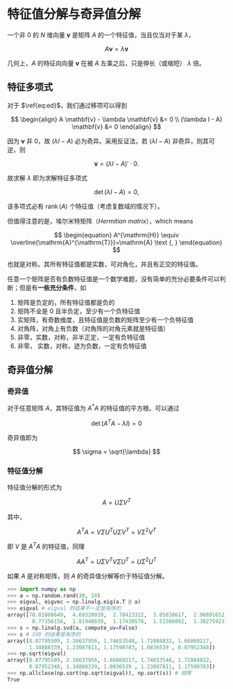 # 特征值分解与奇异值分解

一个非 $0$ 的 $N$ 维向量 $\mathbf{v}$ 是矩阵 $A$ 的一个特征值，当且仅当对于某 $\lambda$，

$$
\begin{equation}
\label{eq:ed}
A \mathbf{v} = \lambda \mathbf{v}
\end{equation}
$$

几何上，$A$ 的特征向向量 $\mathbf{v}$ 在被 $A$ 左乘之后，只是伸长（或缩短） $\lambda$ 倍。

## 特征多项式

对于 $\ref{eq:ed}$，我们通过移项可以得到

$$
\begin{align}
A \mathbf{v} - \lambda \mathbf{v} &= 0 \\
(\lambda I - A) \mathbf{v} &= 0
\end{align}
$$

因为 $\mathbf{v}$ 非 $0$，故 $(\lambda I - A)$ 必为奇异。采用反证法，若 $(\lambda I - A)$ 非奇异，则其可逆，则

$$
\mathbf{v} = (\lambda I- A)' \cdot 0.
$$

故求解 $\lambda$ 即为求解特征多项式

$$
\det (\lambda I - A) = 0,
$$

该多项式必有 $\operatorname{rank}(A)$ 个特征值（考虑复数域的情况下）。

但值得注意的是，埃尔米特矩阵（_Hermitian matrix_），which means

$$
\begin{equation}
A^{\mathrm{H}} \equiv \overline{\mathrm{A}^{\mathrm{T}}}=\mathrm{A} \text {, }
\end{equation}
$$

也就是对称。其所有特征值都是实数，可对角化，并且有正交的特征值。

任意一个矩阵是否有负数特征值是一个数学难题，没有简单的充分必要条件可以判断；但是有**一些充分条件**，如

1. 矩阵是负定的，所有特征值都是负的
2. 矩阵不全是 $0$ 且半负定，至少有一个负特征值
3. 实矩阵，有奇数维度，且特征值是负数的矩阵至少有一个负特征值
4. 对角阵，对角上有负数（对角阵的对角元素就是特征值）
5. 非零，实数，对称，非半正定，一定有负特征值
6. 非零， 实数，对称，迹为负数，一定有负特征值

## 奇异值分解

### 奇异值

对于任意矩阵 $A$，其特征值为 $A^*A$ 的特征值的平方根。可以通过

$$
\det(A^T A - \lambda I) = 0
$$

奇异值即为

$$
\sigma = \sqrt{\lambda}
$$

### 特征值分解

特征值分解的形式为

$$
A = U \Sigma V^T
$$

其中，

$$
A^T A = V\Sigma U^T U \Sigma V^T = V \Sigma^2 V^T
$$

即 $V$ 是 $A^TA$ 的特征值，同理

$$
AA^T = U\Sigma V^TV\Sigma U^T = U \Sigma^2 U^T
$$

如果 $A$ 是对称矩阵，则 $A$ 的奇异值分解等价于特征值分解。

```python
>>> import numpy as np
>>> a = np.random.rand(30, 10)
>>> eigval, eigvec = np.linalg.eig(a.T @ a)
>>> eigval # eigval 的结果不一定是有序的
array([78.81808649,  4.69320039,  2.78423322,  3.05038617,  2.98891652,
        0.77356156,  1.81948639,  1.17430578,  1.51506092,  1.38275923])
>>> s = np.linalg.svd(a, compute_uv=False)
>>> s # SVD 的结果是有序的
array([8.87795509, 2.16637956, 1.74653548, 1.72884832, 1.66860217,
       1.34888339, 1.23087811, 1.17590783, 1.0836539 , 0.87952348])
>>> np.sqrt(eigval)
array([8.87795509, 2.16637956, 1.66860217, 1.74653548, 1.72884832,
       0.87952348, 1.34888339, 1.0836539 , 1.23087811, 1.17590783])
>>> np.allclose(np.sort(np.sqrt(eigval)), np.sort(s)) # 相等
True
```
